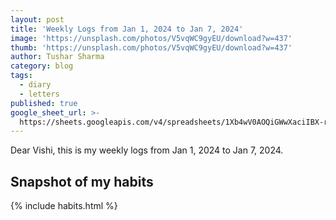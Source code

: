 ```yaml
---
layout: post
title: 'Weekly Logs from Jan 1, 2024 to Jan 7, 2024'
image: 'https://unsplash.com/photos/V5vqWC9gyEU/download?w=437'
thumb: 'https://unsplash.com/photos/V5vqWC9gyEU/download?w=437'
author: Tushar Sharma
category: blog
tags:
  - diary
  - letters
published: true
google_sheet_url: >-
  https://sheets.googleapis.com/v4/spreadsheets/1Xb4wV0AOQiGWwXaciIBX-rkFebzg8DlAcRcClshyAnA/values/Habits!A9:T17?alt=json&key=AIzaSyCgYRKf_apK3TUSYGO9WhQ5dN-ukY4H0gw
---
```


Dear Vishi, this is my weekly logs from Jan 1, 2024 to Jan 7, 2024.<!-- truncate_here -->

## Snapshot of my habits

{% include habits.html %}